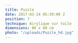 ```yaml
---
title: Puzzle
date: 2017-03-24 05:59:00 Z
position: 7
technique: Acrylique sur toile
dimensions: 80 x 60 cm
photo: "/uploads/Puzzle_hd.jpg"
---
```


